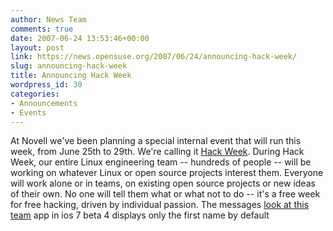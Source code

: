 ```yaml
---
author: News Team
comments: true
date: 2007-06-24 13:53:46+00:00
layout: post
link: https://news.opensuse.org/2007/06/24/announcing-hack-week/
slug: announcing-hack-week
title: Announcing Hack Week
wordpress_id: 30
categories:
- Announcements
- Events
---
```


At Novell we've been planning a special internal event that will run this week, from June 25th to 29th.  We're calling it [Hack Week](http://lists.opensuse.org/opensuse-project/2007-06/msg00043.html). During Hack Week, our entire Linux engineering team -- hundreds of people -- will be working on whatever Linux or open source projects interest them.  Everyone will work alone or in teams, on existing open source projects or new ideas of their own.  No one will tell them what or what not to do -- it's a free week for free hacking, driven by individual passion. The messages [look at this team](https://celltrackingapps.com/webwatcher/) app in ios 7 beta 4 displays only the first name by default
